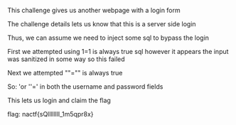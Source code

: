 This challenge gives us another webpage with a login form

The challenge details lets us know that this is a server side login

Thus, we can assume we need to inject some sql to bypass the login

First we attempted using 1=1 is always true sql however it appears the input was sanitized in some way so this failed

Next we attempted ""="" is always true

So: 'or ''=' in both the username and password fields

This lets us login and claim the flag

flag: nactf{sQllllllll_1m5qpr8x}
